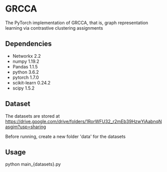 # GRCCA

The PyTorch implementation of GRCCA, that is, graph representation learning via contrastive clustering assignments

## Dependencies

- Networkx 2.2
- numpy 1.19.2
- Pandas 1.1.5
- python 3.6.2
- pytorch 1.7.0 
- scikit-learn 0.24.2
- scipy 1.5.2

## Dataset

The datasets are stored at https://drive.google.com/drive/folders/1RorWFU32_r2mEb39HzwYiAabnqNasgjm?usp=sharing

Before running, create a new folder 'data' for the datasets

## Usage

python main_{datasets}.py


